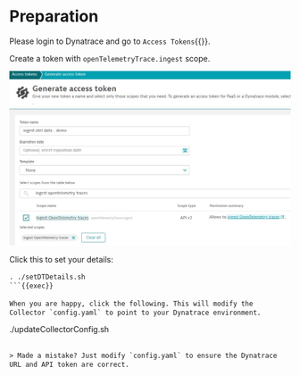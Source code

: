 # Preparation

Please login to Dynatrace and go to `Access Tokens`{{}}.

Create a token with `openTelemetryTrace.ingest` scope.

![dynatrace access token](assets/dt_access_token.jpg)

Click this to set your details:

```
. ./setDTDetails.sh
```{{exec}}

When you are happy, click the following. This will modify the Collector `config.yaml` to point to your Dynatrace environment.

```
./updateCollectorConfig.sh
```{{exec}}

> Made a mistake? Just modify `config.yaml` to ensure the Dynatrace URL and API token are correct.